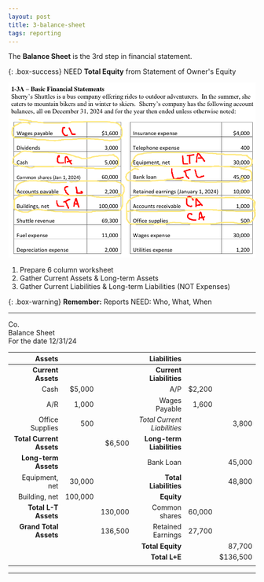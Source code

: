 ```yaml
---
layout: post
title: 3-balance-sheet
tags: reporting
---
```


The **Balance Sheet** is the 3rd step in financial statement.  
    
{: .box-success}
NEED **Total Equity** from Statement of Owner's Equity   
  
![Example Income Statement](/assets/tony-bell/balance.sheet.numbers.png)   

1. Prepare 6 column worksheet   
2. Gather Current Assets & Long-term Assets  
3. Gather Current Liabilities & Long-term Liabilities (NOT Expenses)   

{: .box-warning}
**Remember:** Reports NEED: Who, What, When  

---

Co.    
Balance Sheet   
For the date 12/31/24   

|Assets|  |  |Liabilities| | |
| -: | -: | -: | -: | -: | -: |
|**Current Assets**| | |**Current Liabilities**| | |
|Cash|$5,000| |A/P|$2,200| |
|A/R|1,000| |Wages Payable|1,600| |
|Office Supplies|500| |*Total Current Liabilities*| |3,800|
|**Total Current Assets**| |$6,500 |**Long-term Liabilities**| | |
|**Long-term Assets**| | |Bank Loan| |45,000|
|Equipment, net|30,000| |**Total Liabilities**| |48,800|
|Building, net|100,000| |**Equity**|| |
|**Total L-T Assets**| |130,000 |Common shares|60,000| |
|**Grand Total Assets** | |136,500|Retained Earnings|27,700| |
| | | |**Total Equity**| |87,700|
| | | |**Total L+E**| |$136,500|
| | | || ||

---
 